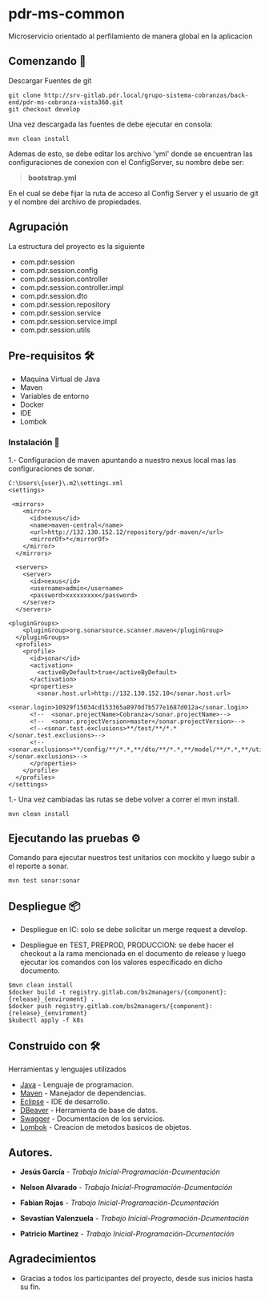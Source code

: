# pdr-ms-common

Microservicio orientado al perfilamiento de manera global en la aplicacion

## Comenzando 🚀

Descargar Fuentes de git

```
git clone http://srv-gitlab.pdr.local/grupo-sistema-cobranzas/back-end/pdr-ms-cobranza-vista360.git
git checkout develop
```
Una vez descargada las fuentes de debe ejecutar en consola:

```
mvn clean install
```

Ademas de esto, se debe editar los archivo 'yml' donde se encuentran las configuraciones de conexion con el ConfigServer, su nombre debe ser:
> **bootstrap.yml**

En el cual se debe fijar la ruta de acceso al Config Server y el usuario de git y el nombre del archivo de propiedades.
 
## Agrupación
La estructura del proyecto es la siguiente

- com.pdr.session
- com.pdr.session.config
- com.pdr.session.controller
- com.pdr.session.controller.impl
- com.pdr.session.dto
- com.pdr.session.repository
- com.pdr.session.service
- com.pdr.session.service.impl
- com.pdr.session.utils

## Pre-requisitos 🛠

- Maquina Virtual de Java
- Maven
- Variables de entorno
- Docker 
- IDE
- Lombok


### Instalación 🔧

1.- Configuracion de maven apuntando a nuestro nexus local mas las configuraciones de sonar.

```
C:\Users\{user}\.m2\settings.xml
<settings>

 <mirrors>
    <mirror>
      <id>nexus</id>
      <name>maven-central</name>
      <url>http://132.130.152.12/repository/pdr-maven/</url>
      <mirrorOf>*</mirrorOf>
    </mirror>
  </mirrors>

  <servers>
    <server>
      <id>nexus</id>
      <username>admin</username>
      <password>xxxxxxxxx</password>
    </server>
  </servers>

<pluginGroups>
    <pluginGroup>org.sonarsource.scanner.maven</pluginGroup>
  </pluginGroups>
  <profiles>
    <profile>
      <id>sonar</id>
      <activation>
        <activeByDefault>true</activeByDefault>
      </activation>
      <properties>
        <sonar.host.url>http://132.130.152.10</sonar.host.url>
        <sonar.login>10929f15034cd153365a8970d7b577e1687d012a</sonar.login>
      <!--  <sonar.projectName>Cobranza</sonar.projectName>-->
      <!--  <sonar.projectVersion>master</sonar.projectVersion>-->
      <!--<sonar.test.exclusions>**/test/**/*.*</sonar.test.exclusions>-->
      <!--<sonar.exclusions>**/config/**/*.*,**/dto/**/*.*,**/model/**/*.*,**/utils/**/*.*</sonar.exclusions>-->
      </properties>
    </profile>
  </profiles>
</settings>
```

1.- Una vez cambiadas las rutas se debe volver a correr el mvn install.

```
mvn clean install
```

## Ejecutando las pruebas ⚙

Comando para ejecutar nuestros test unitarios con mockito y luego subir a el reporte a sonar.

```
mvn test sonar:sonar
```

## Despliegue 📦

* Despliegue en IC: solo se debe solicitar un merge request a develop.

* Despliegue en TEST, PREPROD, PRODUCCION: se debe hacer el checkout a la rama mencionada en el documento de release y luego ejecutar los comandos con los valores especificado en dicho documento.

```
$mvn clean install
$docker build -t registry.gitlab.com/bs2managers/{component}:{release}_{enviroment} .
$docker push registry.gitlab.com/bs2managers/{component}:{release}_{enviroment}
$kubectl apply -f k8s
```

## Construido con 🛠


Herramientas y lenguajes utilizados


* [Java](https://www.java.com/) - Lenguaje de programacion.
* [Maven](https://maven.apache.org/) - Manejador de dependencias.
* [Eclipse](https://www.eclipse.org/) - IDE de desarrollo.
* [DBeaver](https://dbeaver.io//) - Herramienta de base de datos.
* [Swagger](https://swagger.io/) - Documentacion de los servicios.
* [Lombok](https://projectlombok.org/) - Creacion de metodos basicos de objetos.


## Autores.

* **Jesús García** - *Trabajo Inicial-Programación-Dcumentación* 

* **Nelson Alvarado** - *Trabajo Inicial-Programación-Dcumentación* 

* **Fabian Rojas** - *Trabajo Inicial-Programación-Dcumentación* 

* **Sevastian Valenzuela** - *Trabajo Inicial-Programación-Dcumentación* 

* **Patricio Martinez** - *Trabajo Inicial-Programación-Dcumentación* 


## Agradecimientos


* Gracias a todos los participantes del proyecto, desde sus inicios hasta su fin.


